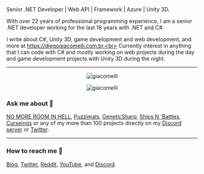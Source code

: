 Senior .NET Developer | Web API | Framework | Azure | Unity 3D.

With over 22 years of professional programming experience, I am a senior .NET developer working for the last 18 years with .NET and C#.

I write about C#, Unity 3D, game development and web development, and more at https://diegogiacomelli.com.br.<br>
Currently interest in anything that I can code with C# and mostly working on web projects during the day and game development projects with Unity 3D during the night.
<hr>

<div align="center">

![giacomelli](https://github-readme-stats.vercel.app/api?username=giacomelli&theme=chartreuse-dark&show_icons=true)


![giacomelli](https://github-readme-stats.vercel.app/api/top-langs/?username=giacomelli&theme=dark&layout=compact&card_width=445)

</div>

### Ask me about 🤔
[NO MORE ROOM IN HELL](https://diegogiacomelli.com.br/games/no-more-room-in-hell/), [Puzzimals](https://diegogiacomelli.com.br/games/puzzimals), [GeneticSharp](https://github.com/giacomelli/GeneticSharp), [Ships N 'Battles](https://diegogiacomelli.com.br/games/ships-n-battles/), [Curseings](https://diegogiacomelli.com.br/games/curseings/) or any of my more than 100 projects directly on my [Discord server](https://discord.gg/zVfU65dcrv) or [Twitter](https://twitter.com/ogiacomelli).

<hr>

### How to reach me 🔎
[Blog](https://diegogiacomelli.com.br), [Twitter](https://twitter.com/ogiacomelli), [Reddit](https://www.reddit.com/user/ogiacomelli), [YouTube](https://youtube.com/user/dmgiacomelli), and [Discord](https://discord.gg/zVfU65dcrv).
